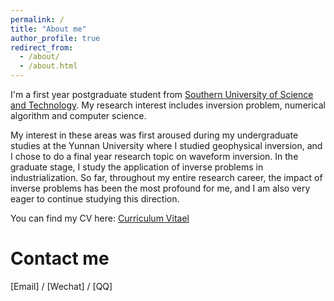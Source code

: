```yaml
---
permalink: /
title: "About me"
author_profile: true
redirect_from: 
  - /about/
  - /about.html
---
```


I'm a first year postgraduate student from [Southern University of Science and Technology](https://www.sustech.edu.cn/). My research interest includes inversion problem, numerical algorithm and computer science.

My interest in these areas was first aroused during my undergraduate studies at the Yunnan University where I studied geophysical inversion, and I chose to do a final year research topic on waveform inversion. In the graduate stage, I study the application of inverse problems in industrialization. So far, throughout my entire research career, the impact of inverse problems has been the most profound for me, and I am also very eager to continue studying this direction.

You can find my CV here: [Curriculum Vitael](../assets/CV_mine.pdf)

Contact me
======
[Email] / [Wechat] / [QQ]
